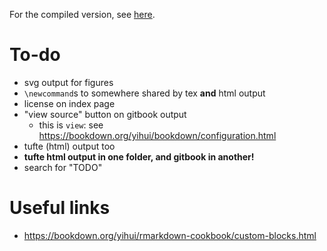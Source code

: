 For the compiled version, see [here](book/).

# To-do

- svg output for figures
- `\newcommand`s to somewhere shared by tex **and** html output
- license on index page
- "view source" button on gitbook output
  + this is `view`: see https://bookdown.org/yihui/bookdown/configuration.html
- tufte (html) output too
- **tufte html output in one folder, and gitbook in another!**
- search for "TODO"


# Useful links

- https://bookdown.org/yihui/rmarkdown-cookbook/custom-blocks.html
